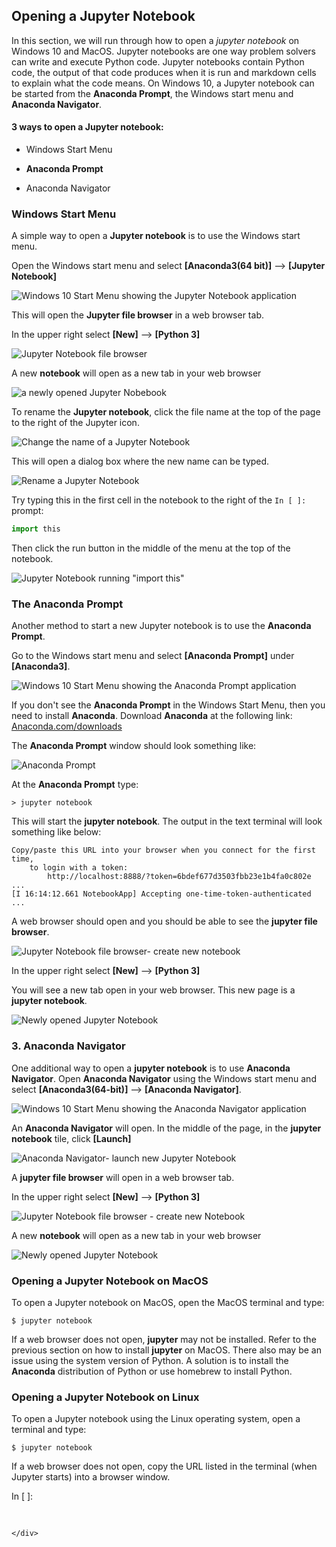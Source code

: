 
## Opening a Jupyter Notebook
In this section, we will run through how to open a _jupyter notebook_ on Windows 10 and MacOS.  Jupyter notebooks are one way problem solvers can write and execute Python code. Jupyter notebooks contain Python code, the output of that code produces when it is run and markdown cells to explain what the code means. On Windows 10, a Jupyter notebook can be started from the **Anaconda Prompt**, the Windows start menu and **Anaconda Navigator**.
#### 3 ways to open a **Jupyter notebook**:

 * Windows Start Menu

 * **Anaconda Prompt**

 * Anaconda Navigator
### Windows Start Menu
A simple way to open a **Jupyter notebook** is to use the Windows start menu. 

Open the Windows start menu and select **[Anaconda3(64 bit)]** --> **[Jupyter Notebook]**

![Windows 10 Start Menu showing the Jupyter Notebook application](images/windows_start_jupyter_notebook.png)

This will open the **Jupyter file browser** in a web browser tab. 

In the upper right select **[New]** --> **[Python 3]**

![Jupyter Notebook file browser](images/new_notebook_from_browser.png)

A new **notebook** will open as a new tab in your web browser

![a newly opened Jupyter Nobebook](images/new_notebook.png)

To rename the **Jupyter notebook**, click the file name at the top of the page to the right of the Jupyter icon.

![Change the name of a Jupyter Notebook](images/click_change_name.png)

This will open a dialog box where the new name can be typed.

![Rename a Jupyter Notebook](images/rename_window.png)

Try typing this in the first cell in the notebook to the right of the ```In [ ]:``` prompt:

```python
import this
```

Then click the run button in the middle of the menu at the top of the notebook.

![Jupyter Notebook running "import this"](images/run_import_this.png)
### The **Anaconda Prompt**
Another method to start a new Jupyter notebook is to use the **Anaconda Prompt**.

Go to the Windows start menu and select **[Anaconda Prompt]** under **[Anaconda3]**.

![Windows 10 Start Menu showing the Anaconda Prompt application](images/anaconda_start_menu.png)

If you don't see the **Anaconda Prompt** in the Windows Start Menu, then you need to install **Anaconda**. Download **Anaconda** at the following link: [Anaconda.com/downloads](https://www.anaconda.com/download/)

The **Anaconda Prompt** window should look something like:

![Anaconda Prompt](images/jupyter_notebook_anaconda_prompt.png)

At the **Anaconda Prompt** type:

```
> jupyter notebook
```

This will start the **jupyter notebook**. The output in the text terminal will look something like below:

```
Copy/paste this URL into your browser when you connect for the first time,
    to login with a token:
        http://localhost:8888/?token=6bdef677d3503fbb23e1b4fa0c802e ...
[I 16:14:12.661 NotebookApp] Accepting one-time-token-authenticated ...
```

A web browser should open and you should be able to see the **jupyter file browser**.

![Jupyter Notebook file browser- create new notebook](images/new_notebook_from_browser.png)

In the upper right select **[New]** --> **[Python 3]**

You will see a new tab open in your web browser. This new page is a **jupyter notebook**.

![Newly opened Jupyter Notebook](images/new_notebook.png)
### 3. **Anaconda Navigator**
One additional way to open a **jupyter notebook** is to use **Anaconda Navigator**. Open **Anaconda Navigator** using the Windows start menu and select **[Anaconda3(64-bit)]** --> **[Anaconda Navigator]**.

![Windows 10 Start Menu showing the Anaconda Navigator application](images/windows_start_anaconda_navigator.png)

An **Anaconda Navigator** will open. In the middle of the page, in the **jupyter notebook** tile, click **[Launch]**

![Anaconda Navigator- launch new Jupyter Notebook](images/anaconda_navigator_jupyter_notebook_launch.png)

A **jupyter file browser** will open in a web browser tab. 

In the upper right select **[New]** --> **[Python 3]**

![Jupyter Notebook file browser - create new Notebook](images/new_notebook_from_browser.png)

A new **notebook** will open as a new tab in your web browser

![Newly opened Jupyter Notebook](images/new_notebook.png)


 
### Opening a Jupyter Notebook on MacOS
To open a Jupyter notebook on MacOS, open the MacOS terminal and type:

```
$ jupyter notebook
```

If a web browser does not open, **jupyter** may not be installed. Refer to the previous section on how to install **jupyter** on MacOS. There also may be an issue using the system version of Python. A solution is to install the **Anaconda** distribution of Python or use homebrew to install Python.
### Opening a Jupyter Notebook on Linux
To open a Jupyter notebook using the Linux operating system, open a terminal and type:

```
$ jupyter notebook
```

If a web browser does not open, copy the URL listed in the terminal (when Jupyter starts) into a browser window.
<div class="cell border-box-sizing code_cell rendered">
<div class="input">
<div class="prompt input_prompt">In&nbsp;[&nbsp;]:</div>
<div class="inner_cell">
    <div class="input_area">
<div class=" highlight hl-ipython3"><pre><span></span> 
</pre></div>

    </div>
</div>
</div>

</div>
 

